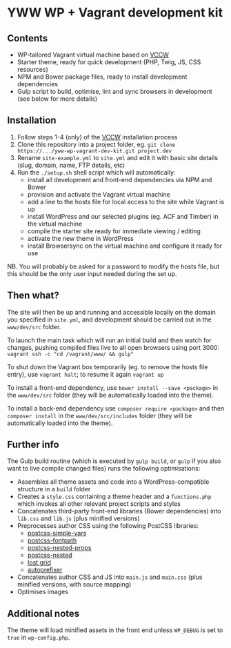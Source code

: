 # YWW WP + Vagrant development kit #

## Contents ##

* WP-tailored Vagrant virtual machine based on [VCCW](http://vccw.cc/)
* Starter theme, ready for quick development (PHP, Twig, JS, CSS resources)
* NPM and Bower package files, ready to install development dependencies
* Gulp script to build, optimise, lint and sync browsers in development (see below for more details)

## Installation ##

1. Follow steps 1-4 (only) of the [VCCW](http://vccw.cc/) installation process
2. Clone this repository into a project folder, eg. `git clone https://.../yww-wp-vagrant-dev-kit.git project.dev`
3. Rename `site-example.yml` to `site.yml` and edit it with basic site details (slug, domain, name, FTP details, etc)
4. Run the `./setup.sh` shell script which will automatically:
	* install all development and front-end dependencies via NPM and Bower
    * provision and activate the Vagrant virtual machine
    * add a line to the hosts file for local access to the site while Vagrant is up
    * install WordPress and our selected plugins (eg. ACF and Timber) in the virtual machine
    * compile the starter site ready for immediate viewing / editing
    * activate the new theme in WordPress
    * install Browsersync on the virtual machine and configure it ready for use

NB. You will probably be asked for a password to modify the hosts file, but this should be the only user input needed during the set up.

## Then what? ##

The site will then be up and running and accessible locally on the domain you specified in `site.yml`, and development should be carried out in the `www/dev/src` folder.

To launch the main task which will run an initial build and then watch for changes, pushing compiled files live to all open browsers using port 3000:
`vagrant ssh -c "cd /vagrant/www/ && gulp"`

To shut down the Vagrant box temporarily (eg. to remove the hosts file entry), use `vagrant halt`; to resume it again `vagrant up`

To install a front-end dependency, use `bower install --save <package>` in the `www/dev/src` folder  (they will be automatically loaded into the theme).

To install a back-end dependency use `composer require <package>` and then `composer install` in the `www/dev/src/includes` folder (they will be automatically loaded into the theme).

## Further info ##

The Gulp build routine (which is executed by `gulp build`, or `gulp` if you also want to live compile changed files) runs the following optimisations:

* Assembles all theme assets and code into a WordPress-compatible structure in a `build` folder
* Creates a `style.css` containing a theme header and a `functions.php` which invokes all other relevant project scripts and styles
* Concatenates third-party front-end libraries (Bower dependencies) into `lib.css` and `lib.js` (plus minified versions)
* Preprocesses author CSS using the following PostCSS libraries:
    * [postcss-simple-vars](https://github.com/postcss/postcss-simple-vars)
    * [postcss-fontpath](https://github.com/seaneking/postcss-fontpath)
    * [postcss-nested-props](https://github.com/jedmao/postcss-nested-props)
    * [postcss-nested](https://github.com/postcss/postcss-nested)
    * [lost grid](https://github.com/corysimmons/lost)
    * [autoprefixer](https://github.com/postcss/autoprefixer)
* Concatenates author CSS and JS into `main.js` and `main.css` (plus minified versions, with source mapping)
* Optimises images

## Additional notes ##

The theme will load minified assets in the front end unless `WP_DEBUG` is set to `true` in `wp-config.php`.